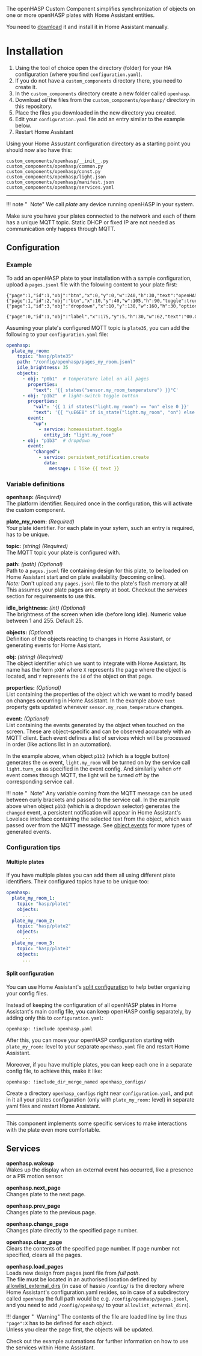 The openHASP Custom Component simplifies synchronization of objects on one or more openHASP plates with Home Assistant entities.

You need to [download](https://github.com/HASwitchPlate/openHASP-custom-component/archive/refs/heads/main.zip) it and install it in Home Assistant manually.

# Installation

1. Using the tool of choice open the directory (folder) for your HA configuration (where you find `configuration.yaml`).
2. If you do not have a `custom_components` directory there, you need to create it.
3. In the `custom_components` directory create a new folder called `openhasp`.
4. Download _all_ the files from the `custom_components/openhasp/` directory in this repository.
5. Place the files you downloaded in the new directory you created.
6. Edit your `configuration.yaml` file add an entry similar to the example below.
7. Restart Home Assistant

Using your Home Assustant configuration directory as a starting point you should now also have this:

```text
custom_components/openhasp/__init__.py
custom_components/openhasp/common.py
custom_components/openhasp/const.py
custom_components/openhasp/light.json
custom_components/openhasp/manifest.json
custom_components/openhasp/services.yaml
```

* * * * *

!!! note "<i class='fa fa-info-circle'></i>&nbsp; Note"
    We call _plate_ any device running openHASP in your system.

Make sure you have your plates connected to the network and each of them has a unique MQTT topic. Static DHCP or fixed IP are not needed as communication only happes through MQTT. 

## Configuration 

### Example

To add an openHASP plate to your installation with a sample configuration, upload a `pages.jsonl` file with the folowing content to your plate first:

```text
{"page":1,"id":1,"obj":"btn","x":0,"y":0,"w":240,"h":30,"text":"openHASP","value_font":22,"bg_color":"#2C3E50","text_color":"#FFFFFF","radius":0,"border_side":0}
{"page":1,"id":2,"obj":"btn","x":10,"y":40,"w":105,"h":90,"toggle":true,"text":"\uE335","text_font":26,"mode":"break","align":1}
{"page":1,"id":3,"obj":"dropdown","x":10,"y":130,"w":160,"h":30,"options":"Apples\nBananas\nOranges\nMelon"}

{"page":0,"id":1,"obj":"label","x":175,"y":5,"h":30,"w":62,"text":"00.0°C","align":2,"bg_color":"#2C3E50","text_color":"#FFFFFF"}
```

Assuming your plate's configured MQTT topic is `plate35`, you can add the following to your `configuration.yaml` file:

```yaml
openhasp:
  plate_my_room:
    topic: "hasp/plate35"
    path: "/config/openhasp/pages_my_room.jsonl"
    idle_brightness: 35
    objects:
      - obj: "p0b1"  # temperature label on all pages
        properties:
          "text": '{{ states("sensor.my_room_temperature") }}°C'
      - obj: "p1b2"  # light-switch toggle button
        properties:
          "val": '{{ 1 if states("light.my_room") == "on" else 0 }}'
          "text": '{{ "\uE6E8" if is_state("light.my_room", "on") else "\uE335" | e }}'
        event:
          "up":
            - service: homeassistant.toggle
              entity_id: "light.my_room"
      - obj: "p1b3"  # dropdown
        event:
          "changed":
            - service: persistent_notification.create
              data:
                message: I like {{ text }}
```

### Variable definitions

**openhasp:** *(Required)*    
The platform identifier. Required once in the configuration, this will activate the custom component.

**plate_my_room:** *(Required)*    
Your plate identifier. For each plate in your sytem, such an entry is required, has to be unique.

**topic:** *(string) (Required)*     
The MQTT topic your plate is configured with.

**path:** *(path) (Optional)*     
Path to a `pages.jsonl` file containing design for this plate, to be loaded on Home Assistant start and on plate availability (becoming online).<br>
_Note:_ Don't upload any `pages.jsonl` file to the plate's flash memory at all! This assumes your plate pages are empty at boot. Checkout the _services_ section for requirements to use this.

**idle_brightness:** *(int) (Optional)*    
The brightness of the screen when idle (before long idle). Numeric value between 1 and 255. Default 25. 

**objects:** *(Optional)*     
Definition of the objects reacting to changes in Home Assistant, or generating events for Home Assistant.

**obj:** *(string) (Required)*     
The object identifier which we want to integrate with Home Assistant. Its name has the form `pXbY` where `X` represents the page where the object is located, and `Y` represents the `id` of the object on that page.

**properties:** *(Optional)*     
List containing the properties of the object which we want to modify based on changes occurring in Home Assistant. In the example above `text` property gets updated whenever `sensor.my_room_temperature` changes. 
  
**event:** *(Optional)*     
List containing the events generated by the object when touched on the screen. These are object-specific and can be observed accurately with an MQTT client. Each event defines a list of services which will be processed in order (like actions list in an automation).  

In the example above, when object `p1b2` (which is a toggle button) generates the `on` event, `light.my_room` will be turned on by the service call `light.turn_on` as specified in the event config. And similarily when `off` event comes through MQTT, the light will be turned off by the corresponding service call.  

!!! note "<i class='fa fa-info-circle'></i>&nbsp; Note"
    Any variable coming from the MQTT message can be used between curly brackets and passed to the service call. In the example above when object `p1b3` (which is a dropdown selector) generates the `changed` event, a persistent notification will appear in Home Assistant's Lovelace interface containing the selected text from the object, which was passed over from the MQTT message. See [object events](../objects.md#events) for more types of generated events.


### Configuration tips

#### Multiple plates

If you have multiple plates you can add them all using different plate identifiers. Their configured topics have to be unique too:

```yaml
openhasp:
  plate_my_room_1:
    topic: "hasp/plate1"
    objects:
      ...
  plate_my_room_2:
    topic: "hasp/plate2"
    objects:
      ...
  plate_my_room_3:
    topic: "hasp/plate3"
    objects:
      ...
```

#### Split configuration

You can use Home Assistant's [split configuration](https://www.home-assistant.io/docs/configuration/splitting_configuration/) to help better organizing your config files.

Instead of keeping the configuration of all openHASP plates in Home Assistant's main config file, you can keep openHASP config separately, by adding only this to `configuration.yaml`:

`openhasp: !include openhasp.yaml`

After this, you can move your openHASP configuration starting with `plate_my_room:` level to your separate `openhasp.yaml` file and restart Home Assistant.

Moreover, if you have multiple plates, you can keep each one in a separate config file, to achieve this, make it like:

`openhasp: !include_dir_merge_named openhasp_configs/`

Create a directory `openhasp_configs` right near `configuration.yaml`, and put in it all your plates configuration (only with `plate_my_room:` level) in separate yaml files and restart Home Assistant.

* * * * *

This component implements some specific services to make interactions with the plate even more comfortable.

## Services

**openhasp.wakeup**  
  Wakes up the display when an external event has occurred, like a presence or a PIR motion sensor.

**openhasp.next_page**  
  Changes plate to the next page.

**openhasp.prev_page**  
  Changes plate to the previous page.

**openhasp.change_page**  
  Changes plate directly to the specified page number.

**openhasp.clear_page**  
  Clears the contents of the specified page number. If page number not specified, clears all the pages.

**openhasp.load_pages**  
  Loads new design from pages.jsonl file from _full path_.   
  The file must be located in an authorised location defined by [allowlist_external_dirs](https://www.home-assistant.io/docs/configuration/basic/#allowlist_external_dirs) (in case of hassio `/config/` is the directory where Home Assistant's configuration.yaml resides, so in case of a subdirectory called `openhasp` the full path would be e.g. `/config/openhasp/pages.jsonl`, and you need to add  `/config/openhasp/` to your `allowlist_external_dirs`).
  
!!! danger "<i class='fa fa-info-circle'></i>&nbsp; Warning"
    The contents of the file are loaded line by line thus `"page":X` has to be defined for each object.   
    Unless you clear the page first, the objects will be updated.
  
  Check out the example automations for further information on how to use the services within Home Assistant.

